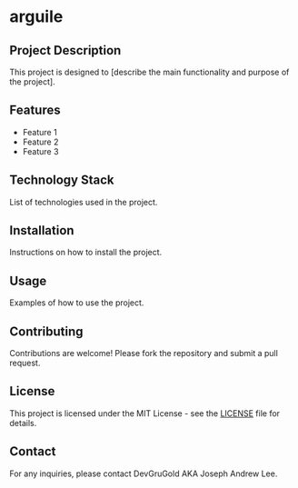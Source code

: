 
# arguile

## Project Description
This project is designed to [describe the main functionality and purpose of the project].

## Features
- Feature 1
- Feature 2
- Feature 3

## Technology Stack
List of technologies used in the project.

## Installation
Instructions on how to install the project.

## Usage
Examples of how to use the project.

## Contributing
Contributions are welcome! Please fork the repository and submit a pull request.

## License
This project is licensed under the MIT License - see the [LICENSE](LICENSE) file for details.

## Contact
For any inquiries, please contact DevGruGold AKA Joseph Andrew Lee.
